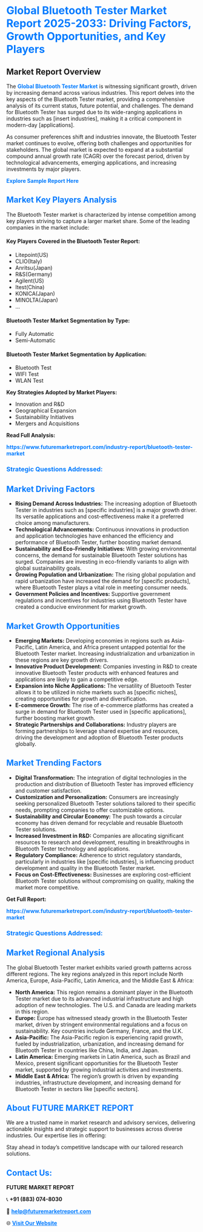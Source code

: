 <h1 style="color: #007BFF;">Global Bluetooth Tester Market Report 2025-2033: Driving Factors, Growth Opportunities, and Key Players</h1>

<section id="overview">
<h2>Market Report Overview</h2>
<p>The <a href="https://www.futuremarketreport.com/industry-report/bluetooth-tester-market" style="color: #007BFF; text-decoration: none;"><strong>Global Bluetooth Tester Market</strong></a> is witnessing significant growth, driven by increasing demand across various industries. This report delves into the key aspects of the Bluetooth Tester market, providing a comprehensive analysis of its current status, future potential, and challenges. The demand for Bluetooth Tester has surged due to its wide-ranging applications in industries such as [insert industries], making it a critical component in modern-day [applications].</p>
<p>As consumer preferences shift and industries innovate, the Bluetooth Tester market continues to evolve, offering both challenges and opportunities for stakeholders. The global market is expected to expand at a substantial compound annual growth rate (CAGR) over the forecast period, driven by technological advancements, emerging applications, and increasing investments by major players.</p>
</section>

<section id="overview">
<p><a href="https://www.futuremarketreport.com/request-sample/reportId=102709" style="color: #007BFF; text-decoration: none;"><strong>Explore Sample Report Here</strong></a></p>
</section>

<section id="key-players">
<h2 style="color: #007BFF;">Market Key Players Analysis</h2>
<p>The Bluetooth Tester market is characterized by intense competition among key players striving to capture a larger market share. Some of the leading companies in the market include:</p>
<h4>Key Players Covered in the Bluetooth Tester Report:</h4>
<ul><li>Litepoint(US)</li><li>CLIO(Italy)</li><li>Anritsu(Japan)</li><li>R&amp;S(Germany)</li><li>Agilent(US)</li><li>Itest(China)</li><li>KONICA(Japan)</li><li>MINOLTA(Japan)</li><li>...</li></ul>
<h4>Bluetooth Tester Market Segmentation by Type:</h4>
<ul><li>Fully Automatic</li><li>Semi-Automatic</li></ul>

<h4>Bluetooth Tester Market Segmentation by Application:</h4>
<ul><li>Bluetooth Test</li><li>WIFI Test</li><li>WLAN Test</li></ul>
<p><strong>Key Strategies Adopted by Market Players:</strong></p>
<ul>
<li>Innovation and R&D</li>
<li>Geographical Expansion</li>
<li>Sustainability Initiatives</li>
<li>Mergers and Acquisitions</li>
</ul>
</section>

<section>
<p><strong>Read Full Analysis: </strong></p><a href="https://www.futuremarketreport.com/industry-report/bluetooth-tester-market" style="color: #007BFF; text-decoration: none;"><strong>https://www.futuremarketreport.com/industry-report/bluetooth-tester-market</strong></a>
<h3 style="color: #007BFF;">Strategic Questions Addressed:</h3>
</section>

<section id="driving-factors">
<h2 style="color: #007BFF;">Market Driving Factors</h2>
<ul>
<li><strong>Rising Demand Across Industries:</strong> The increasing adoption of Bluetooth Tester in industries such as [specific industries] is a major growth driver. Its versatile applications and cost-effectiveness make it a preferred choice among manufacturers.</li>
<li><strong>Technological Advancements:</strong> Continuous innovations in production and application technologies have enhanced the efficiency and performance of Bluetooth Tester, further boosting market demand.</li>
<li><strong>Sustainability and Eco-Friendly Initiatives:</strong> With growing environmental concerns, the demand for sustainable Bluetooth Tester solutions has surged. Companies are investing in eco-friendly variants to align with global sustainability goals.</li>
<li><strong>Growing Population and Urbanization:</strong> The rising global population and rapid urbanization have increased the demand for [specific products], where Bluetooth Tester plays a vital role in meeting consumer needs.</li>
<li><strong>Government Policies and Incentives:</strong> Supportive government regulations and incentives for industries using Bluetooth Tester have created a conducive environment for market growth.</li>
</ul>
</section>

<section id="growth-opportunities">
<h2 style="color: #007BFF;">Market Growth Opportunities</h2>
<ul>
<li><strong>Emerging Markets:</strong> Developing economies in regions such as Asia-Pacific, Latin America, and Africa present untapped potential for the Bluetooth Tester market. Increasing industrialization and urbanization in these regions are key growth drivers.</li>
<li><strong>Innovative Product Development:</strong> Companies investing in R&D to create innovative Bluetooth Tester products with enhanced features and applications are likely to gain a competitive edge.</li>
<li><strong>Expansion into Niche Applications:</strong> The versatility of Bluetooth Tester allows it to be utilized in niche markets such as [specific niches], creating opportunities for growth and diversification.</li>
<li><strong>E-commerce Growth:</strong> The rise of e-commerce platforms has created a surge in demand for Bluetooth Tester used in [specific applications], further boosting market growth.</li>
<li><strong>Strategic Partnerships and Collaborations:</strong> Industry players are forming partnerships to leverage shared expertise and resources, driving the development and adoption of Bluetooth Tester products globally.</li>
</ul>
</section>

<section id="trending-factors">
<h2 style="color: #007BFF;">Market Trending Factors</h2>
<ul>
<li><strong>Digital Transformation:</strong> The integration of digital technologies in the production and distribution of Bluetooth Tester has improved efficiency and customer satisfaction.</li>
<li><strong>Customization and Personalization:</strong> Consumers are increasingly seeking personalized Bluetooth Tester solutions tailored to their specific needs, prompting companies to offer customizable options.</li>
<li><strong>Sustainability and Circular Economy:</strong> The push towards a circular economy has driven demand for recyclable and reusable Bluetooth Tester solutions.</li>
<li><strong>Increased Investment in R&D:</strong> Companies are allocating significant resources to research and development, resulting in breakthroughs in Bluetooth Tester technology and applications.</li>
<li><strong>Regulatory Compliance:</strong> Adherence to strict regulatory standards, particularly in industries like [specific industries], is influencing product development and quality in the Bluetooth Tester market.</li>
<li><strong>Focus on Cost-Effectiveness:</strong> Businesses are exploring cost-efficient Bluetooth Tester solutions without compromising on quality, making the market more competitive.</li>
</ul>
</section>

<section>
<p><strong>Get Full Report: </strong></p><a href="https://www.futuremarketreport.com/industry-report/bluetooth-tester-market" style="color: #007BFF; text-decoration: none;"><strong>https://www.futuremarketreport.com/industry-report/bluetooth-tester-market</strong></a>
<h3 style="color: #007BFF;">Strategic Questions Addressed:</h3>
</section>


<section id="regional-analysis">
<h2 style="color: #007BFF;">Market Regional Analysis</h2>
<p>The global Bluetooth Tester market exhibits varied growth patterns across different regions. The key regions analyzed in this report include North America, Europe, Asia-Pacific, Latin America, and the Middle East & Africa:</p>
<ul>
<li><strong>North America:</strong> This region remains a dominant player in the Bluetooth Tester market due to its advanced industrial infrastructure and high adoption of new technologies. The U.S. and Canada are leading markets in this region.</li>
<li><strong>Europe:</strong> Europe has witnessed steady growth in the Bluetooth Tester market, driven by stringent environmental regulations and a focus on sustainability. Key countries include Germany, France, and the U.K.</li>
<li><strong>Asia-Pacific:</strong> The Asia-Pacific region is experiencing rapid growth, fueled by industrialization, urbanization, and increasing demand for Bluetooth Tester in countries like China, India, and Japan.</li>
<li><strong>Latin America:</strong> Emerging markets in Latin America, such as Brazil and Mexico, present significant opportunities for the Bluetooth Tester market, supported by growing industrial activities and investments.</li>
<li><strong>Middle East & Africa:</strong> The region’s growth is driven by expanding industries, infrastructure development, and increasing demand for Bluetooth Tester in sectors like [specific sectors].</li>
</ul>
</section>

<footer>
<h2 style="color: #007BFF;">About FUTURE MARKET REPORT</h2>
<p>We are a trusted name in market research and advisory services, delivering actionable insights and strategic support to businesses across diverse industries. Our expertise lies in offering:</p>

<p>Stay ahead in today’s competitive landscape with our tailored research solutions.</p>

<h2 style="color: #007BFF;">Contact Us:</h2>
<p><strong>FUTURE MARKET REPORT</strong></p>
<p>📞 <strong>+91 (883) 074-8030</strong></p>
<p>📧 <strong><a href="mailto:help@futuremarketreport.com" style="color: #007BFF;">help@futuremarketreport.com</a></strong></p>
<p>🌐 <strong><a href="https://www.futuremarketreport.com/" style="color: #007BFF;">Visit Our Website</a></strong></p>
</footer>